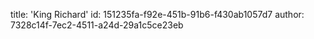 title: 'King Richard'
id: 151235fa-f92e-451b-91b6-f430ab1057d7
author: 7328c14f-7ec2-4511-a24d-29a1c5ce23eb
